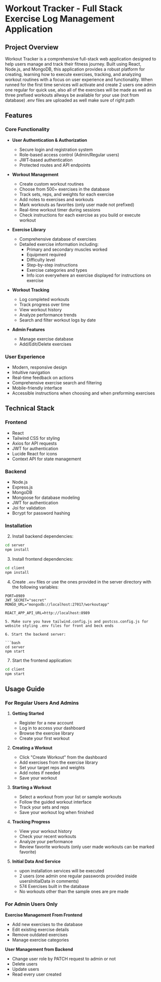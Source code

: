 # Workout Tracker - Full Stack Exercise Log Management Application

## Project Overview

Workout Tracker is a comprehensive full-stack web application designed to help users manage and track their fitness journey. Built using React, Node.js, and MongoDB, this application provides a robust platform for creating, learning how to execute exercises, tracking, and analyzing workout routines with a focus on user experience and functionality.
When runned for the first time services will activate and create 2 users one admin one regular for quick use, also all of the exercises will be made as well as three prefixed workouts allways be available for your use (not from database)
.env files are uploaded as well make sure of right path

## Features

### Core Functionality

-   **User Authentication & Authorization**

    -   Secure login and registration system
    -   Role-based access control (Admin/Regular users)
    -   JWT-based authentication
    -   Protected routes and API endpoints

-   **Workout Management**

    -   Create custom workout routines
    -   Choose from 500+ exercises in the database
    -   Track sets, reps, and weights for each exercise
    -   Add notes to exercises and workouts
    -   Mark workouts as favorites (only user made not prefixed)
    -   Real-time workout timer during sessions
    -   Check instructions for each exercise as you build or execute workout

-   **Exercise Library**

    -   Comprehensive database of exercises
    -   Detailed exercise information including:
        -   Primary and secondary muscles worked
        -   Equipment required
        -   Difficulty level
        -   Step-by-step instructions
        -   Exercise categories and types
        -   Info icon everywhere an exercise displayed for instructions on exercise

-   **Workout Tracking**

    -   Log completed workouts
    -   Track progress over time
    -   View workout history
    -   Analyze performance trends
    -   Search and filter workout logs by date

-   **Admin Features**
    -   Manage exercise database
    -   Add/Edit/Delete exercises

### User Experience

-   Modern, responsive design
-   Intuitive navigation
-   Real-time feedback on actions
-   Comprehensive exercise search and filtering
-   Mobile-friendly interface
-   Accessible instructions when choosing and when preforming exercises

## Technical Stack

### Frontend

-   React
-   Tailwind CSS for styling
-   Axios for API requests
-   JWT for authentication
-   Lucide React for icons
-   Context API for state management

### Backend

-   Node.js
-   Express.js
-   MongoDB
-   Mongoose for database modeling
-   JWT for authentication
-   Joi for validation
-   Bcrypt for password hashing

### Installation

2. Install backend dependencies:

```bash
cd server
npm install
```

3. Install frontend dependencies:

```bash
cd client
npm install
```

4. Create `.env` files or use the ones provided in the server directory with the following variables:

```env
PORT=8989
JWT_SECRET="secret"
MONGO_URL="mongodb://localhost:27017/workoutapp"
```

````env
REACT_APP_API_URL=http://localhost:8989

5. Make sure you have tailwind.config.js and postcss.config.js for website styling .env files for front and beck ends

6. Start the backend server:

```bash
cd server
npm start
````

7. Start the frontend application:

```bash
cd client
npm start
```

## Usage Guide

### For Regular Users And Admins

1. **Getting Started**

    - Register for a new account
    - Log in to access your dashboard
    - Browse the exercise library
    - Create your first workout

2. **Creating a Workout**

    - Click "Create Workout" from the dashboard
    - Add exercises from the exercise library
    - Set your target reps and weights
    - Add notes if needed
    - Save your workout

3. **Starting a Workout**

    - Select a workout from your list or sample workouts
    - Follow the guided workout interface
    - Track your sets and reps
    - Save your workout log when finished

4. **Tracking Progress**

    - View your workout history
    - Check your recent workouts
    - Analyze your performance
    - Review favorite workouts (only user made workouts can be marked favorite)

5. **Initial Data And Service**
    - upon installation services will be executed
    - 2 users (one admin one regular passwords provided inside usersInitialData in comments)
    - 574 Exercises built in the database
    - No workouts other than the sample ones are pre made

### For Admin Users Only

**Exercise Management From Frontend**

-   Add new exercises to the database
-   Edit existing exercise details
-   Remove outdated exercises
-   Manage exercise categories

**User Management from Backend**

-   Change user role by PATCH request to admin or not
-   Delete users
-   Update users
-   Read every user created
